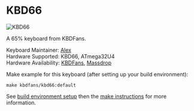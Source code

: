 # KBD66

![KBD66](https://i.imgur.com/qtLuL2o.jpg)

A 65% keyboard from KBDFans.

Keyboard Maintainer: [Alex](https://github.com/allo-world)  
Hardware Supported: KBD66, ATmega32U4  
Hardware Availability: [KBDFans](https://kbdfans.cn), [Massdrop](https://www.massdrop.com/buy/kbd66-mechanical-keyboard-kit?mode=guest_open)

Make example for this keyboard (after setting up your build environment):

    make kbdfans/kbd66:default

See [build environment setup](https://docs.qmk.fm/#/getting_started_build_tools) then the [make instructions](https://docs.qmk.fm/#/getting_started_make_guide) for more information.
